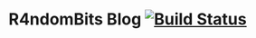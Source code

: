 # R4ndomBits Blog [![Build Status](https://travis-ci.com/shivnshu/blog.svg?token=xzu4Fpk8ohJLJEshzQEf&branch=master)]()
